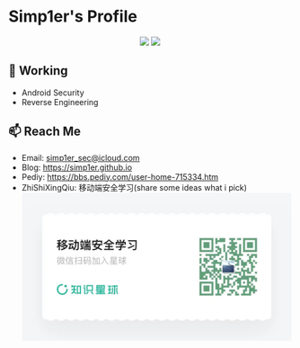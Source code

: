# Simp1er's Profile

<p align="center">
  <img src ="https://github-readme-stats.vercel.app/api?username=Simp1er&show_icons=true&hide_border=true&theme=bluewhite&include_all_commits=true&count_private=true">
  <img src ="https://github-readme-stats.vercel.app/api/top-langs/?username=Simp1er&layout=compact&hide_border=true&langs_count=10&theme=graywhite&include_all_commits=true&count_private=true">
</p>

## 🔭 Working

- Android Security
- Reverse Engineering

## 📫 Reach Me

- Email: simp1er_sec@icloud.com
- Blog: https://simp1er.github.io
- Pediy: https://bbs.pediy.com/user-home-715334.htm
- ZhiShiXingQiu: 移动端安全学习(share some ideas what i pick)
![](imgs/Zhishixingqiu.jpeg)


<!--
**Simp1er/Simp1er** is a ✨ _special_ ✨ repository because its `README.md` (this file) appears on your GitHub profile.

Here are some ideas to get you started:

- 🔭 I’m currently working on ...
- 🌱 I’m currently learning ...
- 👯 I’m looking to collaborate on ...
- 🤔 I’m looking for help with ...
- 💬 Ask me about ...
- 📫 How to reach me: ...
- 😄 Pronouns: ...
- ⚡ Fun fact: ...
-->
